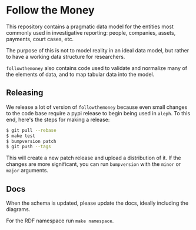 # Follow the Money

This repository contains a pragmatic data model for the entities most
commonly used in investigative reporting: people, companies, assets,
payments, court cases, etc.

The purpose of this is not to model reality in an ideal data model, but
rather to have a working data structure for researchers.

`followthemoney` also contains code used to validate and normalize many
of the elements of data, and to map tabular data into the model.

## Releasing 

We release a lot of version of `followthemoney` because even small changes
to the code base require a pypi release to begin being used in `aleph`. To
this end, here's the steps for making a release:

```bash
$ git pull --rebase
$ make test
$ bumpversion patch
$ git push --tags
```

This will create a new patch release and upload a distribution of it. If
the changes are more significant, you can run `bumpversion` with the `minor`
or `major` arguments.

## Docs

When the schema is updated, please update the docs, ideally including the diagrams.

For the RDF namespace run `make namespace`.